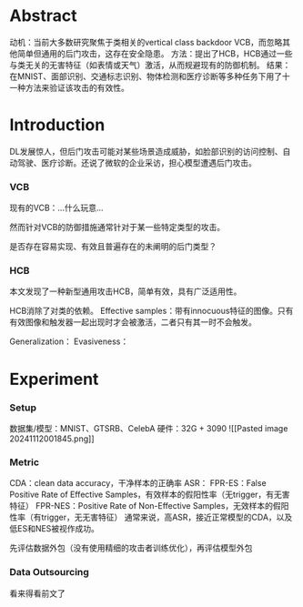 
# Abstract
动机：当前大多数研究聚焦于类相关的vertical class backdoor VCB，而忽略其他简单但通用的后门攻击，这存在安全隐患。
方法：提出了HCB，HCB通过一些与类无关的无害特征（如表情或天气）激活，从而规避现有的防御机制。
结果：在MNIST、面部识别、交通标志识别、物体检测和医疗诊断等多种任务下用了十一种方法来验证该攻击的有效性。

# Introduction
DL发展惊人，但后门攻击可能对某些场景造成威胁，如脸部识别的访问控制、自动驾驶、医疗诊断。还说了微软的企业采访，担心模型遭遇后门攻击。

### VCB
现有的VCB：...什么玩意...

然而针对VCB的防御措施通常针对于某一些特定类型的攻击。

是否存在容易实现、有效且普遍存在的未阐明的后门类型？

### HCB
本文发现了一种新型通用攻击HCB，简单有效，具有广泛适用性。

HCB消除了对类的依赖。
Effective samples：带有innocuous特征的图像。只有有效图像和触发器一起出现时才会被激活，二者只有其一时不会触发。

Generalization：
Evasiveness：




# Experiment

### Setup
数据集/模型：MNIST、GTSRB、CelebA
硬件：32G + 3090
![[Pasted image 20241112001845.png]]

### Metric
CDA：clean data accuracy，干净样本的正确率
ASR：
FPR-ES：False Positive Rate of Effective Samples，有效样本的假阳性率（无trigger，有无害特征）
FPR-NES：Positive Rate of Non-Effective Samples，无效样本的假阳性率（有trigger，无无害特征）
通常来说，高ASR，接近正常模型的CDA，以及低ES和NES被视作成功。

先评估数据外包（没有使用精细的攻击者训练优化），再评估模型外包

### Data Outsourcing
看来得看前文了
